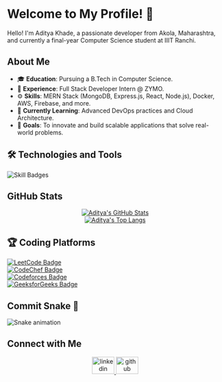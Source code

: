 # Welcome to My Profile! 👋

Hello! I'm Aditya Khade, a passionate developer from Akola, Maharashtra, and currently a final-year Computer Science student at IIIT Ranchi.

## About Me

- 🎓 **Education**: Pursuing a B.Tech in Computer Science.
- 💼 **Experience**: Full Stack Developer Intern @ ZYMO.
- ⚙️ **Skills**: MERN Stack (MongoDB, Express.js, React, Node.js), Docker, AWS, Firebase, and more.
- 🌱 **Currently Learning**: Advanced DevOps practices and Cloud Architecture.
- 🚀 **Goals**: To innovate and build scalable applications that solve real-world problems.

## 🛠️ Technologies and Tools

![Skill Badges](https://skillicons.dev/icons?i=js,ts,html,css,react,nextjs,nodejs,mongodb,mysql,docker,aws,git,github,linux,java)

## GitHub Stats

<div align="center">
  <a href="https://github.com/Aditya-khade">
    <img src="https://github-readme-stats.vercel.app/api?username=Aditya-khade&show_icons=true&&theme=radical" alt="Aditya's GitHub Stats" />
  </a>
  <br>
  <a href="https://github.com/Aditya-khade">
    <img src="https://github-readme-stats.vercel.app/api/top-langs/?username=Aditya-khade&theme=github_dark&layout=pie" alt="Aditya's Top Langs" />
  </a>
</div>





## 🏆 Coding Platforms

[![LeetCode Badge](https://img.shields.io/badge/LeetCode-FFA116?style=for-the-badge&logo=leetcode&logoColor=white)](https://leetcode.com/u/ADITYA_KHADE/)  
[![CodeChef Badge](https://img.shields.io/badge/CodeChef-5B4638?style=for-the-badge&logo=codechef&logoColor=white)](https://www.codechef.com/users/aditya_khade)  
[![Codeforces Badge](https://img.shields.io/badge/Codeforces-1F8ACB?style=for-the-badge&logo=codeforces&logoColor=white)](https://codeforces.com/profile/Aditya_khade)  
[![GeeksforGeeks Badge](https://img.shields.io/badge/GeeksforGeeks-0F9D58?style=for-the-badge&logo=geeksforgeeks&logoColor=white)](https://www.geeksforgeeks.org/user/aditya_khade/)




## Commit Snake 🐍

![Snake animation](https://github.com/HeyyCzer/HeyyCzer/blob/output/dist/github-contribution-grid-snake-dark.svg)

## Connect with Me

<div align="center">
  <a href="https://www.linkedin.com/in/aditya-khade/" target="_blank">
    <img src="https://raw.githubusercontent.com/maurodesouza/profile-readme-generator/master/src/assets/icons/social/linkedin/default.svg" width="52" height="40" alt="linkedin logo" />
  </a>
  <a href="https://github.com/Aditya-khade" target="_blank">
    <img src="https://raw.githubusercontent.com/maurodesouza/profile-readme-generator/master/src/assets/icons/social/github/default.svg" width="52" height="40" alt="github logo" />
  </a>
</div>
